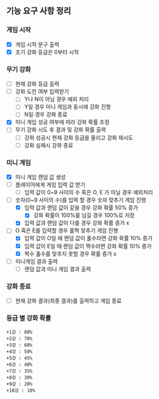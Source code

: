 ## 기능 요구 사항 정리

### 게임 시작

- [x] 게임 시작 문구 출력
- [x] 초기 강화 등급은 0부터 시작

### 무기 강화

- [ ] 현재 강화 등급 출력
- [ ] 강화 도전 여부 입력받기
  - [ ] Y나 N이 아닐 경우 예외 처리
  - [ ] Y일 경우 미니 게임과 동시에 강화 진행
  - [ ] N일 경우 강화 종료
- [x] 미니 게임 성공 여부에 따라 강화 확률 조정
- [ ] 무기 강화 시도 후 결과 및 강화 확률 출력
  - [ ] 강화 성공시 현재 강화 등급을 올리고 강화 재시도
  - [ ] 강화 실패시 강화 종료

### 미니 게임

- [x] 미니 게임 랜덤 값 생성
- [ ] 플레이어에게 게임 입력 값 받기
  - [ ] 입력 값이 0~9 사이의 수 혹은 O, E 가 아닐 경우 예외처리
- [ ] 숫자(0~9 사이의 수)를 입력 할 경우 숫자 맞추기 게임 진행
  - [x] 입력 값과 랜덤 값이 같을 경우 강화 확률 50% 증가
    - [x] 강화 확률이 100%를 넘길 경우 100%로 저장
  - [x] 입력 값과 랜덤 값이 다를 경우 강화 확률 증가 x
- [ ] O 혹은 E를 입력할 경우 홀짝 맞추기 게임 진행
  - [x] 입력 값이 O일 때 랜덤 값이 홀수라면 강화 확률 10% 증가
  - [x] 입력 값이 E일 때 랜덤 값이 짝수라면 강화 확률 10% 증가
  - [x] 짝수 홀수를 맞추지 못할 경우 확률 증가 x
- [ ] 미니게임 결과 출력
  - [ ] 랜덤 값과 미니 게임 결과 출력

### 강화 종료

- [ ] 현재 강화 결과(최종 결과)를 출력하고 게임 종료

### 등급 별 강화 확률

```
+1강 : 80%
+2강 : 70%
+3강 : 60%
+4강 : 50%
+5강 : 45%
+6강 : 40%
+7강 : 35%
+8강 : 30%
+9강 : 20%
+10강 : 10%
```
